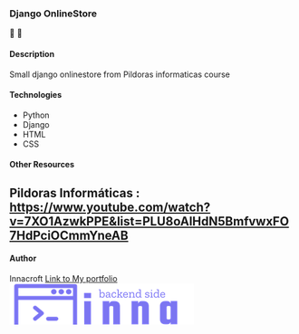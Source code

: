 ### Django OnlineStore
🦄 🐍

#### Description
Small django onlinestore from Pildoras informaticas course


#### Technologies
- Python
- Django
- HTML
- CSS

#### Other Resources
Pildoras Informáticas : https://www.youtube.com/watch?v=7XO1AzwkPPE&list=PLU8oAlHdN5BmfvwxFO7HdPciOCmmYneAB
------------

#### Author
Innacroft
[Link to My portfolio](https://innacroft.github.io/portfolio/)<br>
![](https://github.com/innacroft/portfolio/blob/gh-pages/images/back_inna.png)
